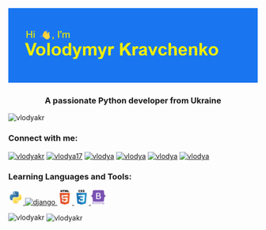 <img src="header.png" alt="Volodymyr Kravchenko">

<h3 align="center">A passionate Python developer from Ukraine</h3>

<p align="left"> <img src="https://komarev.com/ghpvc/?username=vlodyakr&label=Profile%20views&color=0e75b6&style=plastic" alt="vlodyakr" /> </p>

<h3 align="left">Connect with me:</h3>
<p align="left">
<a href="https://github.com/VlodyaKr" target="blank"><img align="center" src="https://github.com/fluidicon.png" alt="vlodyakr" height="30" width="30" /></a>
<a href="https://twitter.com/vlodya17" target="blank"><img align="center" src="https://raw.githubusercontent.com/rahuldkjain/github-profile-readme-generator/master/src/images/icons/Social/twitter.svg" alt="vlodya17" height="30" width="40" /></a>
<a href="https://linkedin.com/in/vlodya" target="blank"><img align="center" src="https://raw.githubusercontent.com/rahuldkjain/github-profile-readme-generator/master/src/images/icons/Social/linked-in-alt.svg" alt="vlodya" height="30" width="40" /></a>
<a href="https://fb.com/vlodya" target="blank"><img align="center" src="https://raw.githubusercontent.com/rahuldkjain/github-profile-readme-generator/master/src/images/icons/Social/facebook.svg" alt="vlodya" height="30" width="40" /></a>
<a href="https://www.youtube.com/c/vlodya" target="blank"><img align="center" src="https://raw.githubusercontent.com/rahuldkjain/github-profile-readme-generator/master/src/images/icons/Social/youtube.svg" alt="vlodya" height="30" width="40" /></a>
<a href="https://www.hackerrank.com/vlodya" target="blank"><img align="center" src="https://raw.githubusercontent.com/rahuldkjain/github-profile-readme-generator/master/src/images/icons/Social/hackerrank.svg" alt="vlodya" height="30" width="40" /></a>
</p>

<h3 align="left">Learning Languages and Tools:</h3>
<p align="left"> 
<a href="https://www.python.org" target="_blank" rel="noreferrer"> <img src="https://raw.githubusercontent.com/devicons/devicon/master/icons/python/python-original.svg" alt="python" width="30" height="30"/> </a> 
<a href="https://www.djangoproject.com" target="_blank" rel="noreferrer"> <img src="https://upload.wikimedia.org/wikipedia/commons/7/75/Django_logo.svg" alt="django" width="90" height="30"/> </a> 
<a href="https://www.w3.org/html/" target="_blank" rel="noreferrer"> <img src="https://raw.githubusercontent.com/devicons/devicon/master/icons/html5/html5-original-wordmark.svg" alt="html5" width="30" height="30"/> </a> 
<a href="https://www.w3schools.com/css/" target="_blank" rel="noreferrer"> <img src="https://raw.githubusercontent.com/devicons/devicon/master/icons/css3/css3-original-wordmark.svg" alt="css3" width="30" height="30"/> </a> 
<a href="https://getbootstrap.com" target="_blank" rel="noreferrer"> <img src="https://raw.githubusercontent.com/devicons/devicon/master/icons/bootstrap/bootstrap-plain-wordmark.svg" alt="bootstrap" width="30" height="30"/> </a> 
</p>

<p><img align="left" src="https://github-readme-stats.vercel.app/api/top-langs?username=vlodyakr&show_icons=true&theme=dracula&locale=en&layout=compact" alt="vlodyakr" />

&nbsp;<img align="center" src="https://github-readme-stats.vercel.app/api?username=vlodyakr&show_icons=true&theme=dracula&locale=en" alt="vlodyakr" /></p>

